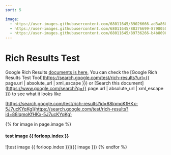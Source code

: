 ```yaml
---
sort: 5

image:
  - https://user-images.githubusercontent.com/68011645/89026666-ad3a8680-d35b-11ea-9f4b-d3fe26ae12ed.png
  - https://user-images.githubusercontent.com/68011645/88376699-87980500-cdd0-11ea-8900-7bab8c811bc9.png
  - https://user-images.githubusercontent.com/68011645/89736266-b4b80900-da9a-11ea-8a32-e2ddd010797a.png
---
```


# Rich Results Test

Google Rich Results [documents is here](https://developers.google.com/search/reference/overview), You can check the [Google Rich Results Test Tool](https://search.google.com/test/rich-results?url={{ page.url | absolute_url | xml_escape  }}) or [Search this document](https://www.google.com/search?q={{ page.url | absolute_url | xml_escape  }}) to see what it looks like

[https://search.google.com/test/rich-results?id=88lqmoKfHKx-5J7ucKYqKg](https://search.google.com/test/rich-results?id=88lqmoKfHKx-5J7ucKYqKg)


{% for image in page.image %}
#### test image {{ forloop.index }}
![test image {{ forloop.index }}]({{ image }})
{% endfor %}
